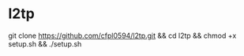 # l2tp

git clone https://github.com/cfpl0594/l2tp.git && cd l2tp && chmod +x setup.sh && ./setup.sh
